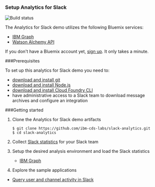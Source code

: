 ### Setup Analytics for Slack

![Build status](https://travis-ci.org/ibm-cds-labs/slack-analytics.svg?branch=master)

The Analytics for Slack demo utilizes the following Bluemix services:
 * [IBM Graph](https://console.ng.bluemix.net/catalog/services/ibm-graph/)
 * [Watson Alchemy API](https://console.ng.bluemix.net/catalog/services/alchemyapi/)

If you don't have a Bluemix account yet, [sign up](http://www.ibm.com/cloud-computing/bluemix/). It only takes a minute.

###Prerequisites

To set up this analytics for Slack demo you need to:
 * [download and install git](https://git-scm.com/download)
 * [download and install Node.js](https://nodejs.org/en/download/)
 * [download and install Cloud Foundry CLI](https://console.ng.bluemix.net/docs/starters/install_cli.html)
 * have administrative access to a Slack team to download message archives and configure an integration


###Getting started

1. Clone the Analytics for Slack demo artifacts

 	```
 	$ git clone https://github.com/ibm-cds-labs/slack-analytics.git
 	$ cd slack-analytics
 	```

2. Collect [Slack statistics](https://github.com/ibm-cds-labs/slack-analytics/tree/master/slack-stats) for your Slack team
 
3. Setup the desired analysis environment and load the Slack statistics

 	* [IBM Graph](https://github.com/ibm-cds-labs/slack-analytics/tree/master/slack-graph-database)
 	 
4. Explore the sample applications
 
  * [Query user and channel activity in Slack](https://github.com/ibm-cds-labs/slack-analytics-about-service) 

